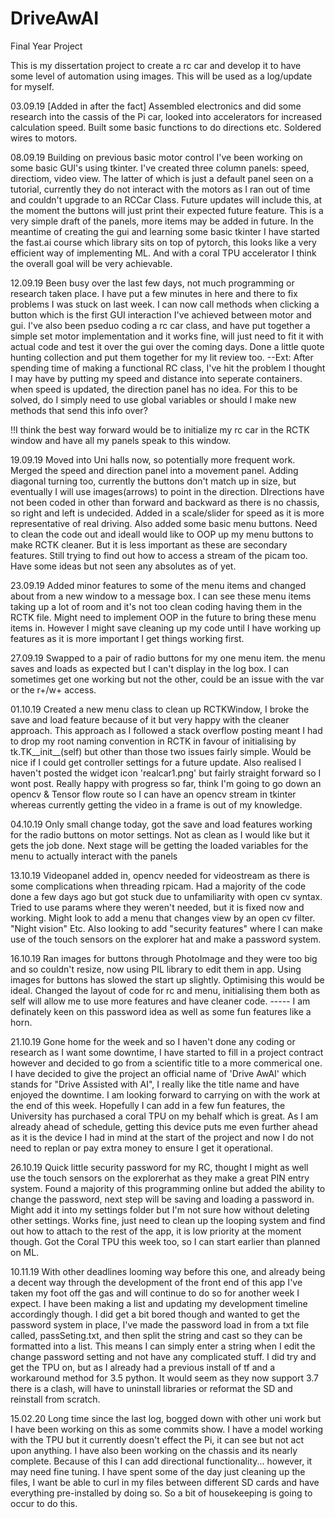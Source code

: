 # DriveAwAI
Final Year Project

This is my dissertation project to create a rc car and develop it to have some level of automation using images. This will be used as a log/update for myself.

03.09.19
[Added in after the fact]
Assembled electronics and did some research into the cassis of the Pi car, looked into accelerators for increased calculation speed. Built some basic functions to do directions etc. Soldered wires to motors.

08.09.19
Building on previous basic motor control I've been working on some basic GUI's using tkinter. I've created three column panels: speed, directiom, video view. The latter of which is just a default panel seen on a tutorial, currently they do not interact with the motors as I ran out of time and couldn't upgrade to an RCCar Class. Future updates will include this, at the moment the buttons will just print their expected future feature. This is a very simple draft of the panels, more items may be added in future.
In the meantime of creating the gui and learning some basic tkinter I have started the fast.ai course which library sits on top of pytorch, this looks like a very efficient way of implementing ML. And with a coral TPU accelerator I think the overall goal will be very achievable.

12.09.19
Been busy over the last few days, not much programming or research taken place. I have put a few minutes in here and there to fix problems I was stuck on last week. I can now call methods when clicking a button which is the first GUI interaction I've achieved between motor and gui. I've also been pseduo coding a rc car class, and have put together a simple set motor implementation and it works fine, will just need to fit it with actual code and test it over the gui over the coming days. Done a little quote hunting collection and put them together for my lit review too. 
--Ext: After spending time of making a functional RC class, I've hit the problem I thought I may have by putting my speed and distance into seperate containers. when speed is updated, the direction panel has no idea. For this to be solved, do I simply need to use global variables or should I make new methods that send this info over? 

!!I think the best way forward would be to initialize my rc car in the RCTK window and have all my panels speak to this window.

19.09.19
Moved into Uni halls now, so potentially more frequent work. Merged the speed and direction panel into a movement panel. Adding diagonal turning too, currently the buttons don't match up in size, but eventually I will use images(arrows) to point in the direction. DIrections have not been coded in other than forward and backward as there is no chassis, so right and left is undecided. Added in a scale/slider for speed as it is more representative of real driving. Also added some basic menu buttons. Need to clean the code out and ideall would like to OOP up my menu buttons to make RCTK cleaner. But it is less important as these are secondary features. Still trying to find out how to access a stream of the picam too. Have some ideas but not seen any absolutes as of yet.

23.09.19
Added minor features to some of the menu items and changed about from a new window to a message box. I can see these menu items taking up a lot of room and it's not too clean coding having them in the RCTK file. Might need to implement OOP in the future to bring these menu items in. However I might save cleaning up my code until I have working up features as it is more important I get things working first.

27.09.19
Swapped to a pair of radio buttons for my one menu item. the menu saves and loads as expected but I can't display in the log box. I can sometimes get one working but not the other, could be an issue with the var or the r+/w+ access.

01.10.19
Created a new menu class to clean up RCTKWindow, I broke the save and load feature because of it but very happy with the cleaner approach. This approach as I followed a stack overflow posting meant I had to drop my root naming convention in RCTK in favour of initialising by tk.TK__init__(self) but other than those two issues fairly simple. Would be nice if I could get controller settings for a future update. Also realised I haven't posted the widget icon 'realcar1.png' but fairly straight forward so I wont post. Really happy with progress so far, think I'm going to go down an opencv & Tensor flow route so I can have an opencv stream in tkinter whereas currently getting the video in a frame is out of my knowledge.

04.10.19
Only small change today, got the save and load features working for the radio buttons on motor settings. Not as clean as I would like but it gets the job done. Next stage will be getting the loaded variables for the menu to actually interact with the panels

13.10.19
Videopanel added in, opencv needed for videostream as there is some complications when threading rpicam. Had a majority of the code done a few days ago but got stuck due to unfamiliarity with open cv syntax. Tried to use params where they weren't needed, but it is fixed now and working. Might look to add a menu that changes view by an open cv filter. "Night vision" Etc. Also looking to add "security features" where I can make use of the touch sensors on the explorer hat and make a password system.

16.10.19
Ran images for buttons through PhotoImage and they were too big and so couldn't resize, now using PIL library to edit them in app. Using images for buttons has slowed the start up slightly. Optimising this would be ideal. Changed the layout of code for rc and menu, initialising them both as self will allow me to use more features and have cleaner code.
----- I am definately keen on this password idea as well as some fun features like a horn.

21.10.19
Gone home for the week and so I haven't done any coding or research as I want some downtime, I have started to fill in a project contract however and decided to go from a scientific title to a more commerical one. I have decided to give the project an official name of 'Drive AwAI' which stands for "Drive Assisted with AI", I really like the title name and have enjoyed the downtime. I am looking forward to carrying on with the work at the end of this week. Hopefully I can add in a few fun features, the University has purchased a coral TPU on my behalf which is great. As I am already ahead of schedule, getting this device puts me even further ahead as it is the device I had in mind at the start of the project and now I do not need to replan or pay extra money to ensure I get it operational.

26.10.19
Quick little security password for my RC, thought I might as well use the touch sensors on the explorerhat as they make a great PIN entry system. Found a majority of this programming online but added the ability to change the password, next step will be saving and loading a password in. Might add it into my settings folder but I'm not sure how without deleting other settings. Works fine, just need to clean up the looping system and find out how to attach to the rest of the app, it is low priority at the moment though. Got the Coral TPU this week too, so I can start earlier than planned on ML.

10.11.19
With other deadlines looming way before this one, and already being a decent way through the development of the front end of this app I've taken my foot off the gas and will continue to do so for another week I expect. I have been making a list and updating my development timeline accordingly though. I did get a bit bored though and wanted to get the password system in place, I've made the password load in from a txt file called, passSeting.txt, and then split the string and cast so they can be formatted into a list. This means I can simply enter a string when I edit the change password setting and not have any complicated stuff. I did try and get the TPU on, but as I already had a previous install of tf and a workaround method for 3.5 python. It would seem as they now support 3.7 there is a clash, will have to uninstall libraries or reformat the SD and reinstall from scratch.

15.02.20
Long time since the last log, bogged down with other uni work but I have been working on this as some commits show. I have a model working with the TPU but it currently doesn't effect the Pi, it can see but not act upon anything. I have also been working on the chassis and its nearly complete. Because of this I can add directional functionality... however, it may need fine tuning. I have spent some of the day just cleaning up the files, I want be able to curl in my files between different SD cards and have everything pre-installed by doing so. So a bit of housekeeping is going to occur to do this.
